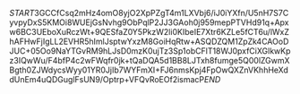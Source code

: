 $START$3GCCfCsq2mHz4omO8yjO2XpPZgT4m1LXVbj6/iJ0iYXfn/U5nH7S7CyvpyDxS5KMOi8WUEjGsNvhg9ObPqlP2JJ3GAoh0j959mepPTVHd91q+Apxw6BC3UEboXuRczWt+9QESfaZ0Y5PkzW2li0KIbeIE7Xtr6KZLe5fCT6u/lWxZhAFHwFjIgLL2EVHR5hImlJsptwYxzM8GoiHqRtw+ASQDZQM1ZpZk4CAOoDJUC+05Oo9NaYTGvRM9hLJsD0mzK0ujTz3Sp1obCFlT18WJ0pxfCiXGlkwKpz3IQwWu/F4bfP4c2wFWqfr0jk+tQaDQA5d1BB8LJTxh8fumge5Q00lZGwmXBgth0ZJWdycsWyy01YR0JjIb7WYFmXI+FJ6nmsKpj4FpOwQXZnVKhhHeXddUnEm4uQDGuglFsUN9/Optrp+VFQvRoEOf2ismacP$END$